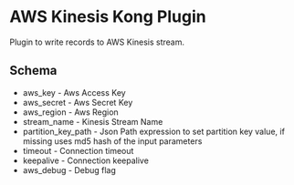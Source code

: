 # AWS Kinesis Kong Plugin

Plugin to write records to AWS Kinesis stream. 

## Schema

 * aws_key - Aws Access Key 
 * aws_secret - Aws Secret Key
 * aws_region - Aws Region
 * stream_name - Kinesis Stream Name
 * partition_key_path - Json Path expression to set partition key value, if missing uses md5 hash of the input parameters
 * timeout - Connection timeout
 * keepalive - Connection keepalive
 * aws_debug - Debug flag

